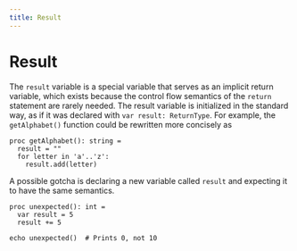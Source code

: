 ```yaml
---
title: Result
---
```

# Result

The `result` variable is a special variable that serves as an implicit return variable, which exists because the control flow semantics of the `return` statement are rarely needed. The result variable is initialized in the standard way, as if it was declared with `var result: ReturnType`. For example, the `getAlphabet()` function could be rewritten more concisely as

``` nimrod
proc getAlphabet(): string =
  result = ""
  for letter in 'a'..'z':
    result.add(letter)
```

A possible gotcha is declaring a new variable called `result` and expecting it to have the same semantics.

``` nimrod
proc unexpected(): int =
  var result = 5
  result += 5

echo unexpected()  # Prints 0, not 10
```
